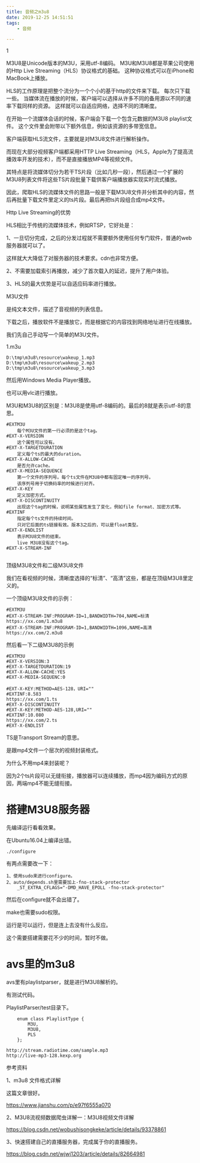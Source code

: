 ```yaml
---
title: 音频之m3u8
date: 2019-12-25 14:51:51
tags:
	- 音频

---
```


1

M3U8是Unicode版本的M3U，采用utf-8编码。
M3U和M3U8都是苹果公司使用的Http Live Streaming（HLS）协议格式的基础。
这种协议格式可以在iPhone和MacBook上播放。

HLS的工作原理是把整个流分为一个个小的基于http的文件来下载。
每次只下载一些。
当媒体流在播放的时候，客户端可以选择从许多不同的备用源以不同的速率下载同样的资源。
这样就可以自适应网络，选择不同的清晰度。

在开始一个流媒体会话的时候，客户端会下载一个包含元数据的M3U8 playlist文件。
这个文件里会附带以下额外信息，例如该资源的多带宽信息。

客户端获取HLS流文件，主要就是对M3U8文件进行解析操作。

而现在大部分视频客户端都采用HTTP Live Streaming（HLS，Apple为了提高流播效率开发的技术），而不是直接播放MP4等视频文件。

其特点是将流媒体切分为若干TS片段（比如几秒一段），然后通过一个扩展的M3U8列表文件将这些TS片段批量下载供客户端播放器实现实时流式播放。

因此，爬取HLS的流媒体文件的思路一般是下载M3U8文件并分析其中的内容，然后再批量下载文件里定义的ts片段。最后再把ts片段组合成mp4文件。

Http Live Streaming的优势

HLS相比于传统的流媒体技术，例如RTSP，它好处是：

1、一旦切分完成，之后的分发过程就不需要额外使用任何专门软件，普通的web服务器就可以了。

这样就大大降低了对服务器的技术要求。cdn也非常方便。

2、不需要加载索引再播放，减少了首次载入的延迟，提升了用户体验。

3、HLS的最大优势是可以自适应码率进行播放。



M3U文件

是纯文本文件，描述了音视频的列表信息。

下载之后，播放软件不是播放它，而是根据它的内容找到网络地址进行在线播放。

我们先自己手动写一个简单的M3U文件。

1.m3u

```
D:\tmp\m3u8\resource\wakeup_1.mp3
D:\tmp\m3u8\resource\wakeup_2.mp3
D:\tmp\m3u8\resource\wakeup_3.mp3
```

然后用Windows Media Player播放。

也可以用vlc进行播放。

M3U和M3U8的区别是：M3U8是使用utf-8编码的。最后的8就是表示utf-8的意思。

```
#EXTM3U
	每个M3U文件的第一行必须的是这个tag。
#EXT-X-VERSION
	这个属性可以没有。
#EXT-X-TARGETDURATION
	定义每个ts的最大的duration。
#EXT-X-ALLOW-CACHE
	是否允许cache。
#EXT-X-MEDIA-SEQUENCE
	第一个文件的序列号。每个ts文件在M3U8中都有固定唯一的序列号。
	该序列号用于切换码率的时候进行对齐。
#EXT-X-KEY
	定义加密方式。
#EXT-X-DISCONTINUITY
	出现这个tag的时候，说明某些属性发生了变化，例如file format、加密方式等。
#EXTINF
	指定每个ts文件的持续时间。
	只对它后面的ts链接有效。版本3之后的，可以是float类型。
#EXT-X-ENDLIST
	表示M3U8文件的结束。
	live M3U8没有这个tag。
#EXT-X-STREAM-INF
	
```

顶级M3U8文件和二级M3U8文件

我们在看视频的时候，清晰度选择的“标清”、“高清”这些，都是在顶级M3U8里定义的。

一个顶级M3U8文件的示例：

```
#EXTM3U
#EXT-X-STREAM-INF:PROGRAM-ID=1,BANDWIDTH=704,NAME=标清
https://xx.com/1.m3u8
#EXT-X-STREAM-INF:PROGRAM-ID=1,BANDWIDTH=1096,NAME=高清
https://xx.com/2.m3u8
```

然后看一下二级M3U8的示例

```
#EXTM3U
#EXT-X-VERSION:3
#EXT-X-TARGETDURATION:19
#EXT-X-ALLOW-CACHE:YES
#EXT-X-MEDIA-SEQUENC:0

#EXT-X-KEY:METHOD=AES-128，URI=""
#EXTINF:8.583
https://xx.com/1.ts
#EXT-X-DISCONTINUITY
#EXT-X-KEY:METHOD-AES-128,URI=""
#EXTINF:10.080
https://xx.com/2.ts
#EXT-X-ENDLIST
```

TS是Transport Stream的意思。

是跟mp4文件一个层次的视频封装格式。

为什么不用mp4来封装呢？

因为2个ts片段可以无缝衔接，播放器可以连续播放，而mp4因为编码方式的原因，两端mp4不能无缝衔接。



# 搭建M3U8服务器

先编译运行看看效果。

在Ubuntu16.04上编译出错。

```
./configure
```

有两点需要改一下：

```
1、使用sudo来进行configure。
2、auto/depends.sh里需要加上-fno-stack-protector
	_ST_EXTRA_CFLAGS="-DMD_HAVE_EPOLL -fno-stack-protector"
```

然后在configure就不会出错了。

make也需要sudo权限。

运行是可以运行，但是连上去没有什么反应。

这个需要搭建需要花不少的时间，暂时不做。



# avs里的m3u8

avs里有playlistparser，就是进行M3U8解析的。

有测试代码。

PlaylistParser/test目录下。

```
    enum class PlaylistType {
        M3U,
        M3U8,
        PLS
    };
```

```
http://stream.radiotime.com/sample.mp3
http://live-mp3-128.kexp.org
```



参考资料

1、m3u8 文件格式详解

这篇文章很好。

https://www.jianshu.com/p/e97f6555a070

2、M3U8流视频数据爬虫详解一：M3U8视频文件详解

https://blog.csdn.net/wobushisongkeke/article/details/93378861

3、快速搭建自己的直播服务器，完成属于你的直播服务。

https://blog.csdn.net/wjwj1203/article/details/82664981